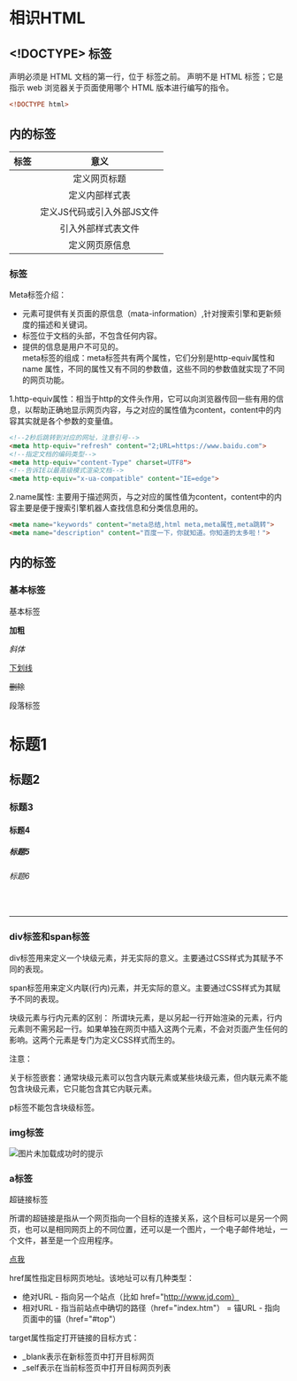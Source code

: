 # 相识HTML

## <!DOCTYPE> 标签
<!DOCTYPE> 声明必须是 HTML 文档的第一行，位于 <html> 标签之前。

<!DOCTYPE> 声明不是 HTML 标签；它是指示 web 浏览器关于页面使用哪个 HTML 版本进行编写的指令。

```html
<!DOCTYPE html>
```

## <head>内的标签

标签 | 意义
:--: | :--:
<title></title> | 定义网页标题
<style></style> | 定义内部样式表
<script></script> | 定义JS代码或引入外部JS文件
<link/> | 引入外部样式表文件
<meta/> | 定义网页原信息
  
### <meta/>标签
Meta标签介绍：

+ <meta>元素可提供有关页面的原信息（mata-information）,针对搜索引擎和更新频度的描述和关键词。  
+ <meta>标签位于文档的头部，不包含任何内容。  
+ <meta>提供的信息是用户不可见的。  
meta标签的组成：meta标签共有两个属性，它们分别是http-equiv属性和name 属性，不同的属性又有不同的参数值，这些不同的参数值就实现了不同的网页功能。 

1.http-equiv属性：相当于http的文件头作用，它可以向浏览器传回一些有用的信息，以帮助正确地显示网页内容，与之对应的属性值为content，content中的内容其实就是各个参数的变量值。
```html
<!--2秒后跳转到对应的网址，注意引号-->
<meta http-equiv="refresh" content="2;URL=https://www.baidu.com">
<!--指定文档的编码类型-->
<meta http-equiv="content-Type" charset=UTF8">
<!--告诉IE以最高级模式渲染文档-->
<meta http-equiv="x-ua-compatible" content="IE=edge">
```

2.name属性: 主要用于描述网页，与之对应的属性值为content，content中的内容主要是便于搜索引擎机器人查找信息和分类信息用的。
```html
<meta name="keywords" content="meta总结,html meta,meta属性,meta跳转">
<meta name="description" content="百度一下，你就知道。你知道的太多啦！">
```

## <body>内的标签
### 基本标签
基本标签
  
<b>加粗</b>

<i>斜体</i>

<u>下划线</u>

<s>删除</s>

<p>段落标签</p>

<h1>标题1</h1>

<h2>标题2</h2>

<h3>标题3</h3>

<h4>标题4</h4>

<h5>标题5</h5>

<h6>标题6</h6>

<!--换行-->

<br>

<!--水平线-->

<hr>

### div标签和span标签
div标签用来定义一个块级元素，并无实际的意义。主要通过CSS样式为其赋予不同的表现。

span标签用来定义内联(行内)元素，并无实际的意义。主要通过CSS样式为其赋予不同的表现。

块级元素与行内元素的区别：
所谓块元素，是以另起一行开始渲染的元素，行内元素则不需另起一行。如果单独在网页中插入这两个元素，不会对页面产生任何的影响。这两个元素是专门为定义CSS样式而生的。

注意：

关于标签嵌套：通常块级元素可以包含内联元素或某些块级元素，但内联元素不能包含块级元素，它只能包含其它内联元素。

p标签不能包含块级标签。

### img标签
<img src="图片的路径" alt="图片未加载成功时的提示" title="鼠标悬浮时提示信息" width="宽" height="高(宽高两个属性只用一个会自动等比缩放)">

### a标签
超链接标签

所谓的超链接是指从一个网页指向一个目标的连接关系，这个目标可以是另一个网页，也可以是相同网页上的不同位置，还可以是一个图片，一个电子邮件地址，一个文件，甚至是一个应用程序。

<a href="http://www.baidu.com" target="_blank" >点我</a>

href属性指定目标网页地址。该地址可以有几种类型：

+ 绝对URL - 指向另一个站点（比如 href="http://www.jd.com）
+ 相对URL - 指当前站点中确切的路径（href="index.htm"）
= 锚URL - 指向页面中的锚（href="#top"）

target属性指定打开链接的目标方式：

+ _blank表示在新标签页中打开目标网页
+ _self表示在当前标签页中打开目标网页列表









